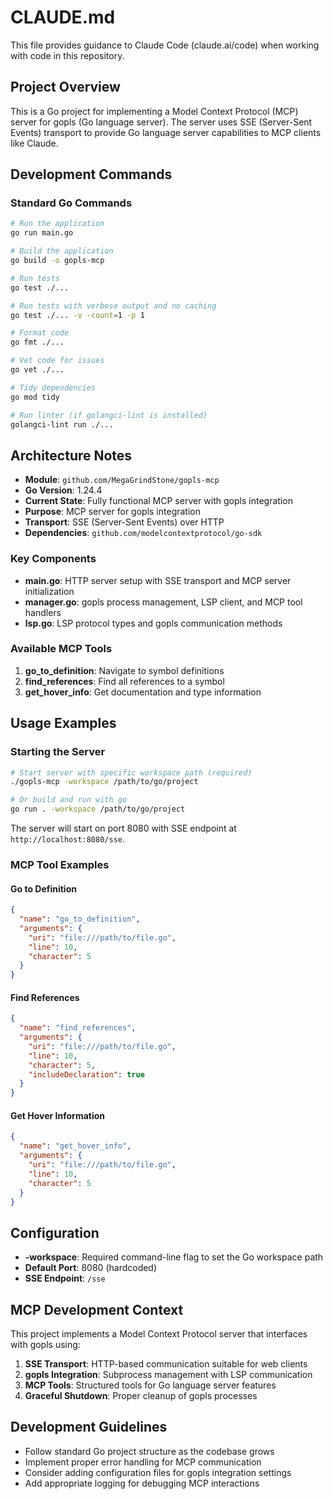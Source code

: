# CLAUDE.md

This file provides guidance to Claude Code (claude.ai/code) when working with code in this repository.

## Project Overview

This is a Go project for implementing a Model Context Protocol (MCP) server for gopls (Go language server). The server uses SSE (Server-Sent Events) transport to provide Go language server capabilities to MCP clients like Claude.

## Development Commands

### Standard Go Commands

```bash
# Run the application
go run main.go

# Build the application
go build -o gopls-mcp

# Run tests
go test ./...

# Run tests with verbose output and no caching
go test ./... -v -count=1 -p 1

# Format code
go fmt ./...

# Vet code for issues
go vet ./...

# Tidy dependencies
go mod tidy

# Run linter (if golangci-lint is installed)
golangci-lint run ./...
```

## Architecture Notes

- **Module**: `github.com/MegaGrindStone/gopls-mcp`
- **Go Version**: 1.24.4
- **Current State**: Fully functional MCP server with gopls integration
- **Purpose**: MCP server for gopls integration
- **Transport**: SSE (Server-Sent Events) over HTTP
- **Dependencies**: `github.com/modelcontextprotocol/go-sdk`

### Key Components

- **main.go**: HTTP server setup with SSE transport and MCP server initialization
- **manager.go**: gopls process management, LSP client, and MCP tool handlers
- **lsp.go**: LSP protocol types and gopls communication methods

### Available MCP Tools

1. **go_to_definition**: Navigate to symbol definitions
2. **find_references**: Find all references to a symbol
3. **get_hover_info**: Get documentation and type information

## Usage Examples

### Starting the Server

```bash
# Start server with specific workspace path (required)
./gopls-mcp -workspace /path/to/go/project

# Or build and run with go
go run . -workspace /path/to/go/project
```

The server will start on port 8080 with SSE endpoint at `http://localhost:8080/sse`.

### MCP Tool Examples

#### Go to Definition

```json
{
  "name": "go_to_definition",
  "arguments": {
    "uri": "file:///path/to/file.go",
    "line": 10,
    "character": 5
  }
}
```

#### Find References

```json
{
  "name": "find_references",
  "arguments": {
    "uri": "file:///path/to/file.go",
    "line": 10,
    "character": 5,
    "includeDeclaration": true
  }
}
```

#### Get Hover Information

```json
{
  "name": "get_hover_info",
  "arguments": {
    "uri": "file:///path/to/file.go",
    "line": 10,
    "character": 5
  }
}
```

## Configuration

- **-workspace**: Required command-line flag to set the Go workspace path
- **Default Port**: 8080 (hardcoded)
- **SSE Endpoint**: `/sse`

## MCP Development Context

This project implements a Model Context Protocol server that interfaces with gopls using:

1. **SSE Transport**: HTTP-based communication suitable for web clients
2. **gopls Integration**: Subprocess management with LSP communication
3. **MCP Tools**: Structured tools for Go language server features
4. **Graceful Shutdown**: Proper cleanup of gopls processes

## Development Guidelines

- Follow standard Go project structure as the codebase grows
- Implement proper error handling for MCP communication
- Consider adding configuration files for gopls integration settings
- Add appropriate logging for debugging MCP interactions

